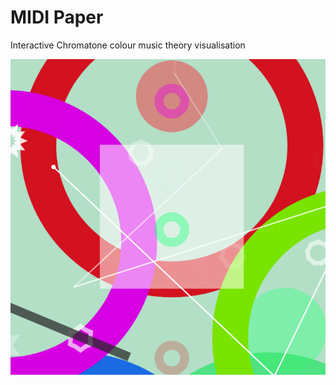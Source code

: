 # MIDI Paper
Interactive Chromatone colour music theory visualisation

![](https://raw.githubusercontent.com/DeFUCC/midi-paper/master/Screenshot-2019-12-05-at-21.43.34-768x769.png)
